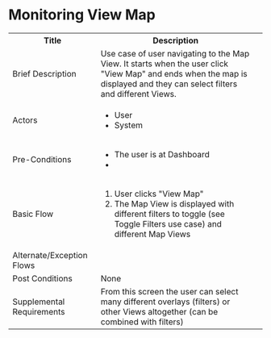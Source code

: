 # Monitoring View Map

<table>
  <tr>
    <th> Title </th>
    <th> Description </th>
  </tr>
  <tr>
    <td> Brief Description </td>
    <td>
      Use case of user navigating to the Map View. It starts when the user click "View Map" and ends when the map is displayed and they can select filters and different Views.
    </td>
  </tr>
  <tr>
    <td> Actors </td>
    <td>
      <ul>
          <li>User</li>
          <li>System</li>         
      </ul>
    </td>
  </tr>
  <tr>
    <td> Pre-Conditions </td>
    <td>
      <ul>
          <li>The user is at Dashboard</li>
          <li></li>
      </ul>
    </td>
  </tr>
  <tr>
    <td> Basic Flow </td>
    <td>
      <ol>
          <li>User clicks "View Map"</li>
          <li>The Map View is displayed with different filters to toggle (see Toggle Filters use case) and different Map Views</li>
      </ol>
    </td>
  </tr>
  <tr>
    <td> Alternate/Exception Flows </td>
    <td>
    </td>
  <tr>
    <td> Post Conditions </td>
    <td>
        None
    <td>
  </tr>
  <tr>
    <td>Supplemental Requirements</td>
    <td>From this screen the user can select many different overlays (filters) or other Views altogether (can be combined with filters)</td>
  </tr>
<table>
